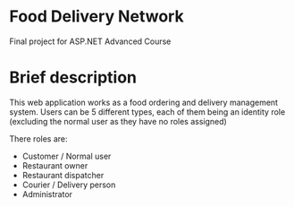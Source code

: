 # Food Delivery Network

Final project for ASP.NET Advanced Course

# Brief description
This web application works as a food ordering and delivery management system. Users can be 5 different types, each of them being an identity role (excluding the normal user as they have no roles assigned)

There roles are:
* Customer / Normal user
* Restaurant owner
* Restaurant dispatcher
* Courier / Delivery person
* Administrator

